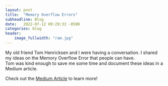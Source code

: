 ```yaml
---
layout: post
title:  "Memory Overflow Errors"
subheadline: Blog
date:   2022-07-12 09:29:33 -0500
categories: blog
header:
    image_fullwidth: "ram.jpg"
---
```

My old friend Tom Henricksen and I were having a conversation. 
I shared my ideas on the Memory Overflow Error that people can have.  
Tom was kind enough to save me some time and document these ideas in a Medium article.

Check out the [Medium Article][medium-article] to learn more!

[medium-article]: https://medium.com/@TomHenricksen/stop-the-memory-overflow-error-like-stackoverflow-for-humans-54c97de78e7f
